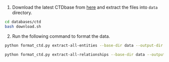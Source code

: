 1. Download the latest CTDbase from [here](http://ctdbase.org/downloads/) and extract the files into `data` directory.

```bash
cd databases/ctd
bash download.sh
```

2. Run the following command to format the data.

```bash
python format_ctd.py extract-all-entities --base-dir data --output-dir output/
```

```bash
python format_ctd.py extract-all-relationships --base-dir data --output-dir output/relationships
```